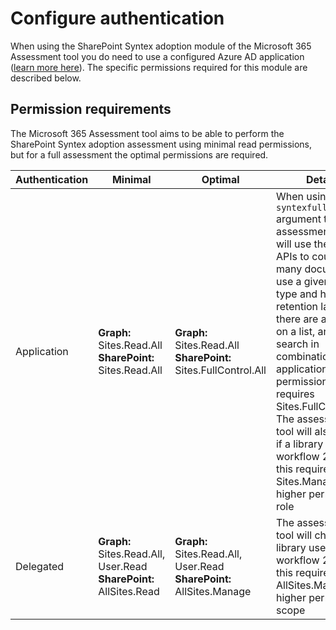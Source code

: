 # Configure authentication

When using the SharePoint Syntex adoption module of the Microsoft 365 Assessment tool you do need to use a configured Azure AD application ([learn more here](../using-the-assessment-tool/setupauth.md)). The specific permissions required for this module are described below.

## Permission requirements

The Microsoft 365 Assessment tool aims to be able to perform the SharePoint Syntex adoption assessment using minimal read permissions, but for a full assessment the optimal permissions are required.

Authentication | Minimal | Optimal | Details
---------------| --------|---------|--------
Application | **Graph:** Sites.Read.All <br> **SharePoint:** Sites.Read.All | **Graph:** Sites.Read.All <br> **SharePoint:** Sites.FullControl.All | When using the `--syntexfull` argument the assessment tool will use the search APIs to count how many documents use a given content type and how many retention labels there are applied on a list, and search in combination with application permissions requires Sites.FullControl.All. The assessment tool will also check if a library uses workflow 2013 and this requires the Sites.Manage.All or higher permission role
Delegated | **Graph:** Sites.Read.All, User.Read <br> **SharePoint:** AllSites.Read | **Graph:** Sites.Read.All, User.Read <br> **SharePoint:** AllSites.Manage | The assessment tool will check if a library uses workflow 2013 and this requires the AllSites.Manage or higher permission scope
